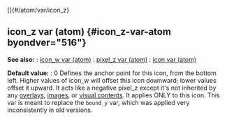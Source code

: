 []{#/atom/var/icon_z}
## icon_z var (atom) {#icon_z-var-atom byondver="516"}
**See also:**
:   [icon_w var (atom)](#/atom/var/icon_w)
:   [pixel_z var (atom)](#/atom/var/pixel_z)
:   [icon var (atom)](#/atom/var/icon)
<!-- -->
**Default value:**
:   0
Defines the anchor point for this icon, from the bottom left. Higher
values of icon_w will offset this icon downward; lower values offset it
upward. It acts like a negative pixel_z except it\'s not inherited by
any [overlays](#/atom/var/overlays), [images](#/image), or [visual
contents](#/atom/var/vis_contents). It applies ONLY to this icon.
This var is meant to replace the `bound_y` var, which was applied very
inconsistently in old versions.